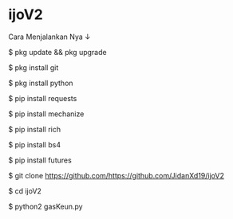 # ijoV2

Cara Menjalankan Nya ↓

$ pkg update && pkg upgrade

$ pkg install git

$ pkg install python

$ pip install requests

$ pip install mechanize

$ pip install rich

$ pip install bs4

$ pip install futures

$ git clone https://github.com/https://github.com/JidanXd19/ijoV2

$ cd ijoV2

$ python2 gasKeun.py
